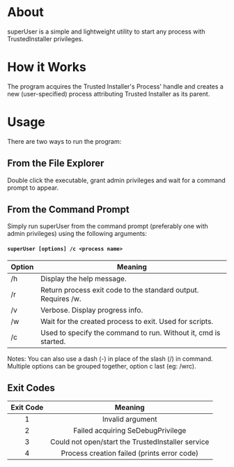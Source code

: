 # About
superUser is a simple and lightweight utility to start any process with TrustedInstaller privileges.

# How it Works
The program acquires the Trusted Installer's Process' handle and creates a new (user-specified) process attributing Trusted Installer as its parent.

# Usage
There are two ways to run the program:

## From the File Explorer
Double click the executable, grant admin privileges and wait for a command prompt to appear.

## From the Command Prompt
Simply run superUser from the command prompt (preferably one with admin privileges) using the following arguments:

#### ```superUser [options] /c <process name>```
|  Option |  Meaning                                                        |
|---------|-----------------------------------------------------------------|
| /h      | Display the help message.                                       |
| /r      | Return process exit code to the standard output. Requires /w.   |
| /v      | Verbose. Display progress info.                                 |
| /w      | Wait for the created process to exit. Used for scripts.         |
| /c      | Used to specify the command to run. Without it, cmd is started. |

Notes: You can also use a dash (-) in place of the slash (/) in command.  
Multiple options can be grouped together, option c last (eg: /wrc).

## Exit Codes
| Exit Code |                      Meaning                      |
|:---------:|:-------------------------------------------------:|
|     1     | Invalid argument                                  |
|     2     | Failed acquiring SeDebugPrivilege                 |
|     3     | Could not open/start the TrustedInstaller service |
|     4     | Process creation failed (prints error code)       |